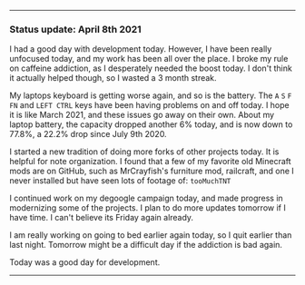 
 
***

### Status update: April 8th 2021

I had a good day with development today. However, I have been really unfocused today, and my work has been all over the place. I broke my rule on caffeine addiction, as I desperately needed the boost today. I don't think it actually helped though, so I wasted a 3 month streak.

My laptops keyboard is getting worse again, and so is the battery. The `A` `S` `F` `FN` and `LEFT CTRL` keys have been having problems on and off today. I hope it is like March 2021, and these issues go away on their own. About my laptop battery, the capacity dropped another 6% today, and is now down to 77.8%, a 22.2% drop since July 9th 2020.

I started a new tradition of doing more forks of other projects today. It is helpful for note organization. I found that a few of my favorite old Minecraft mods are on GitHub, such as MrCrayfish's furniture mod, railcraft, and one I never installed but have seen lots of footage of: `tooMuchTNT`

I continued work on my degoogle campaign today, and made progress in modernizing some of the projects. I plan to do more updates tomorrow if I have time. I can't believe its Friday again already.

I am really working on going to bed earlier again today, so I quit earlier than last night. Tomorrow might be a difficult day if the addiction is bad again.

Today was a good day for development.

***

<!-- Notes

Really unfocused, all over the place today, caffeine
Anti-Google campaign doing well, continued work on it today
Forking increases significantly today
MINECRAFT mod discovery

!-->

